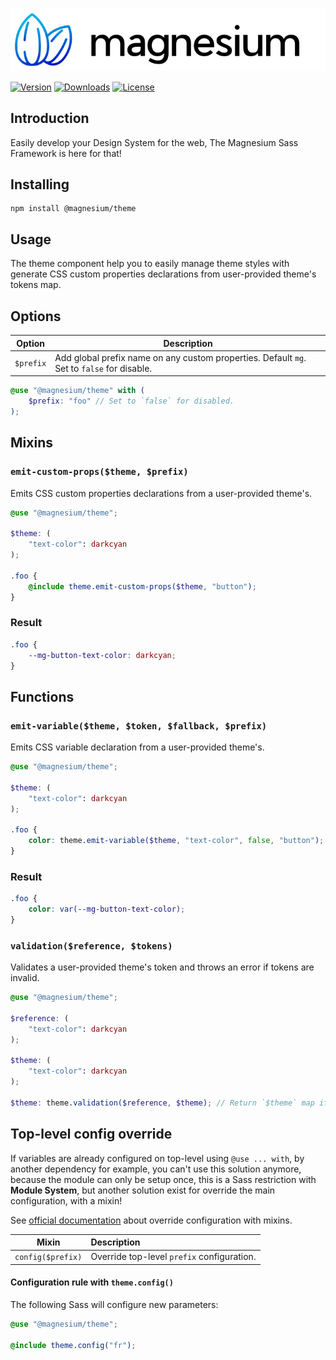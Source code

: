 <div align="center">

![Magnesium Design](.github/banner.svg)

</div>

[![Version](https://flat.badgen.net/npm/v/@magnesium/theme)](https://www.npmjs.com/package/@magnesium/theme)
[![Downloads](https://flat.badgen.net/npm/dt/@magnesium/theme)](https://www.npmjs.com/package/@magnesium/theme)
[![License](https://flat.badgen.net/npm/license/@magnesium/theme)](https://www.npmjs.com/package/@magnesium/theme)

## Introduction

Easily develop your Design System for the web, The Magnesium Sass Framework is here for that!

## Installing

```shell
npm install @magnesium/theme
```

## Usage

The theme component help you to easily manage theme styles with generate CSS custom properties declarations from
user-provided theme's tokens map.

## Options

| Option    | Description                                                                                |
|-----------|--------------------------------------------------------------------------------------------|
| `$prefix` | Add global prefix name on any custom properties. Default `mg`. Set to `false` for disable. |

```scss
@use "@magnesium/theme" with (
    $prefix: "foo" // Set to `false` for disabled.
);
```

## Mixins

### `emit-custom-props($theme, $prefix)`

Emits CSS custom properties declarations from a user-provided theme's.

```scss
@use "@magnesium/theme";

$theme: (
    "text-color": darkcyan
);

.foo {
    @include theme.emit-custom-props($theme, "button");
}
```

### Result

```scss
.foo {
    --mg-button-text-color: darkcyan;
}
```

## Functions

### `emit-variable($theme, $token, $fallback, $prefix)`

Emits CSS variable declaration from a user-provided theme's.

```scss
@use "@magnesium/theme";

$theme: (
    "text-color": darkcyan
);

.foo {
    color: theme.emit-variable($theme, "text-color", false, "button");
}
```

### Result

```css
.foo {
    color: var(--mg-button-text-color);
}
```

### `validation($reference, $tokens)`

Validates a user-provided theme's token and throws an error if tokens are invalid.

```scss
@use "@magnesium/theme";

$reference: (
    "text-color": darkcyan
);

$theme: (
    "text-color": darkcyan
);

$theme: theme.validation($reference, $theme); // Return `$theme` map if true or error if false.
```

## Top-level config override

If variables are already configured on top-level using `@use ... with`, by another dependency for example, you can't use
this solution anymore, because the module can only be setup once, this is a Sass restriction with **Module System**, but
another solution exist for override the main configuration, with a mixin!

See [official documentation](https://sass-lang.com/documentation/at-rules/use#with-mixins) about override configuration
with mixins.

| Mixin             | Description                                |
|-------------------|:-------------------------------------------|
| `config($prefix)` | Override top-level `prefix` configuration. |

#### Configuration rule with `theme.config()`

The following Sass will configure new parameters:

```scss
@use "@magnesium/theme";

@include theme.config("fr");
```
